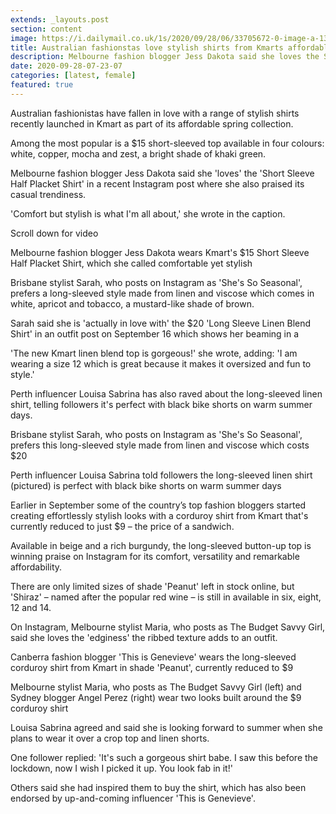 ```yaml
---
extends: _layouts.post
section: content
image: https://i.dailymail.co.uk/1s/2020/09/28/06/33705672-0-image-a-13_1601271153927.jpg 
title: Australian fashionstas love stylish shirts from Kmarts affordable spring collection 
description: Melbourne fashion blogger Jess Dakota said she loves the Short Sleeve Half Placket Shirt  in a recent Instagram post where she also praised its casual trendiness. 
date: 2020-09-28-07-23-07 
categories: [latest, female] 
featured: true 
--- 
```

Australian fashionistas have fallen in love with a range of stylish shirts recently launched in Kmart as part of its affordable spring collection.

Among the most popular is a $15 short-sleeved top available in four colours: white, copper, mocha and zest, a bright shade of khaki green.

Melbourne fashion blogger Jess Dakota said she 'loves' the 'Short Sleeve Half Placket Shirt' in a recent Instagram post where she also praised its casual trendiness.

'Comfort but stylish is what I'm all about,' she wrote in the caption.

Scroll down for video

Melbourne fashion blogger Jess Dakota wears Kmart's $15 Short Sleeve Half Placket Shirt, which she called comfortable yet stylish

Brisbane stylist Sarah, who posts on Instagram as 'She's So Seasonal', prefers a long-sleeved style made from linen and viscose which comes in white, apricot and tobacco, a mustard-like shade of brown.

Sarah said she is 'actually in love with' the $20 'Long Sleeve Linen Blend Shirt' in an outfit post on September 16 which shows her beaming in a 

'The new Kmart linen blend top is gorgeous!' she wrote, adding: 'I am wearing a size 12 which is great because it makes it oversized and fun to style.'

Perth influencer Louisa Sabrina has also raved about the long-sleeved linen shirt, telling followers it's perfect with black bike shorts on warm summer days.

Brisbane stylist Sarah, who posts on Instagram as 'She's So Seasonal', prefers this long-sleeved style made from linen and viscose which costs $20

Perth influencer Louisa Sabrina told followers the long-sleeved linen shirt (pictured) is perfect with black bike shorts on warm summer days

Earlier in September some of the country’s top fashion bloggers started creating effortlessly stylish looks with a corduroy shirt from Kmart that's currently reduced to just $9 – the price of a sandwich.

Available in beige and a rich burgundy, the long-sleeved button-up top is winning praise on Instagram for its comfort, versatility and remarkable affordability.

There are only limited sizes of shade 'Peanut' left in stock online, but 'Shiraz' – named after the popular red wine – is still in available in six, eight, 12 and 14.

On Instagram, Melbourne stylist Maria, who posts as The Budget Savvy Girl, said she loves the 'edginess' the ribbed texture adds to an outfit.

Canberra fashion blogger 'This is Genevieve' wears the long-sleeved corduroy shirt from Kmart in shade 'Peanut', currently reduced to $9

Melbourne stylist Maria, who posts as The Budget Savvy Girl (left) and Sydney blogger Angel Perez (right) wear two looks built around the $9 corduroy shirt

Louisa Sabrina agreed and said she is looking forward to summer when she plans to wear it over a crop top and linen shorts.

One follower replied: 'It's such a gorgeous shirt babe. I saw this before the lockdown, now I wish I picked it up. You look fab in it!'

Others said she had inspired them to buy the shirt, which has also been endorsed by up-and-coming influencer 'This is Genevieve'. 

